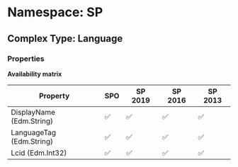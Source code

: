 # Namespace: SP

## Complex Type: Language

### Properties

**Availability matrix**

Property | SPO | SP 2019 | SP 2016 | SP 2013
----------|-----|---------|---------|--------
DisplayName (Edm.String) | ✅ | ✅ | ✅ | ✅
LanguageTag (Edm.String) | ✅ | ✅ | ✅ | ✅
Lcid (Edm.Int32) | ✅ | ✅ | ✅ | ✅
